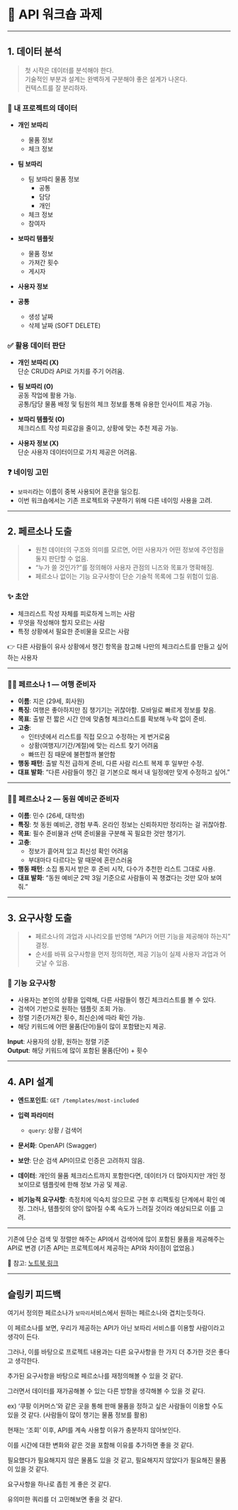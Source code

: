 # 📌 API 워크숍 과제

---

## 1. 데이터 분석

> 첫 시작은 데이터를 분석해야 한다.  
> 기술적인 부분과 설계는 완벽하게 구분해야 좋은 설계가 나온다.  
> 컨텍스트를 잘 분리하자.

### 📂 내 프로젝트의 데이터

- **개인 보따리**
  - 물품 정보
  - 체크 정보

- **팀 보따리**
  - 팀 보따리 물품 정보
    - 공통
    - 담당
    - 개인
  - 체크 정보
  - 참여자

- **보따리 템플릿**
  - 물품 정보
  - 가져간 횟수
  - 게시자

- **사용자 정보**

- **공통**
  - 생성 날짜
  - 삭제 날짜 (SOFT DELETE)

### ✅ 활용 데이터 판단

- **개인 보따리 (X)**  
  단순 CRUD라 API로 가치를 주기 어려움.

- **팀 보따리 (O)**  
  공동 작업에 활용 가능.  
  공통/담당 물품 배정 및 팀원의 체크 정보를 통해 유용한 인사이트 제공 가능.

- **보따리 템플릿 (O)**  
  체크리스트 작성 피로감을 줄이고, 상황에 맞는 추천 제공 가능.

- **사용자 정보 (X)**  
  단순 사용자 데이터이므로 가치 제공은 어려움.

### ❓ 네이밍 고민
- `보따리`라는 이름이 중복 사용되어 혼란을 일으킴.  
- 이번 워크숍에서는 기존 프로젝트와 구분하기 위해 다른 네이밍 사용을 고려.

---

## 2. 페르소나 도출

> - 원천 데이터의 구조와 의미를 모르면, 어떤 사용자가 어떤 정보에 주안점을 둘지 판단할 수 없음.  
> - “누가 쓸 것인가?”를 정의해야 사용자 관점의 니즈와 목표가 명확해짐.  
> - 페르소나 없이는 기능 요구사항이 단순 기술적 목록에 그칠 위험이 있음.

### ✨ 초안
- 체크리스트 작성 자체를 피로하게 느끼는 사람  
- 무엇을 작성해야 할지 모르는 사람  
- 특정 상황에서 필요한 준비물을 모르는 사람  

👉 다른 사람들이 유사 상황에서 챙긴 항목을 참고해 나만의 체크리스트를 만들고 싶어하는 사용자

---

### 🧑‍🎓 페르소나 1 — 여행 준비자

- **이름**: 지은 (29세, 회사원)  
- **특징**: 여행은 좋아하지만 짐 챙기기는 귀찮아함. 모바일로 빠르게 정보를 찾음.  
- **목표**: 출발 전 짧은 시간 안에 맞춤형 체크리스트를 확보해 누락 없이 준비.  
- **고충**:
  - 인터넷에서 리스트를 직접 모으고 수정하는 게 번거로움
  - 상황(여행지/기간/계절)에 맞는 리스트 찾기 어려움
  - 빠뜨린 짐 때문에 불편할까 불안함
- **행동 패턴**: 출발 직전 급하게 준비, 다른 사람 리스트 복제 후 일부만 수정.  
- **대표 발화**: “다른 사람들이 챙긴 걸 기본으로 해서 내 일정에만 맞게 수정하고 싶어.”

---

### 👨‍💻 페르소나 2 — 동원 예비군 준비자

- **이름**: 민수 (26세, 대학생)  
- **특징**: 첫 동원 예비군, 경험 부족. 온라인 정보는 신뢰하지만 정리하는 걸 귀찮아함.  
- **목표**: 필수 준비물과 선택 준비물을 구분해 꼭 필요한 것만 챙기기.  
- **고충**:
  - 정보가 흩어져 있고 최신성 확인 어려움
  - 부대마다 다르다는 말 때문에 혼란스러움
- **행동 패턴**: 소집 통지서 받은 후 준비 시작, 다수가 추천한 리스트 그대로 사용.  
- **대표 발화**: “동원 예비군 2박 3일 기준으로 사람들이 꼭 챙겼다는 것만 모아 보여줘.”

---

## 3. 요구사항 도출

> - 페르소나의 과업과 시나리오를 반영해 “API가 어떤 기능을 제공해야 하는지” 결정.  
> - 순서를 바꿔 요구사항을 먼저 정의하면, 제공 기능이 실제 사용자 과업과 어긋날 수 있음.

### 🎯 기능 요구사항
- 사용자는 본인의 상황을 입력해, 다른 사람들이 챙긴 체크리스트를 볼 수 있다.  
- 검색어 기반으로 원하는 템플릿 조회 가능.  
- 정렬 기준(가져간 횟수, 최신순)에 따라 확인 가능.
- 해당 키워드에 어떤 물품(단어)들이 많이 포함됐는지 제공.

**Input**: 사용자의 상황, 원하는 정렬 기준  
**Output**: 해당 키워드에 많이 포함된 물품(단어) + 횟수

---

## 4. API 설계

- **엔드포인트**: `GET /templates/most-included`
- **입력 파라미터**
  - `query`: 상황 / 검색어

- **문서화**: OpenAPI (Swagger)
- **보안**: 단순 검색 API이므로 인증은 고려하지 않음.
- **데이터**: 개인의 물품 체크리스트까지 포함한다면, 데이터가 더 많아지지만 개인 정보이므로 템플릿에 한해 정보 가공 및 제공.
- **비기능적 요구사항**: 측정치에 익숙치 않으므로 구현 후 리팩토링 단계에서 확인 예정. 그러나, 템플릿의 양이 많아질 수록 속도가 느려질 것이라 예상되므로 이를 고려.

---

기존에 단순 검색 및 정렬만 해주는 API에서
검색어에 많이 포함된 물품을 제공해주는 API로 변경
(기존 API는 프로젝트에서 제공하는 API와 차이점이 없었음.)

📎 참고: [노트북 링크](https://notebooklm.google.com/notebook/c8e6c71c-6dc7-4f1e-9190-d410e3cce48d)

---

## 슬링키 피드백

여기서 정의한 페르소나가 `보따리`서비스에서 원하는 페르소나와 겹치는듯하다.

이 페르소나를 보면, 우리가 제공하는 API가 아닌 보따리 서비스를 이용할 사람이라고 생각이 든다.

그러나, 이를 바탕으로 프로젝트 내용과는 다른 요구사항을 한 가지 더 추가한 것은 좋다고 생각한다.

추가된 요구사항을 바탕으로 페르소나를 재정의해볼 수 있을 것 같다.

그러면서 데이터를 재가공해볼 수 있는 다른 방향을 생각해볼 수 있을 것 같다.

ex) ‘쿠팡 이커머스’와 같은 곳을 통해 판매 물품을 정하고 싶은 사람들이 이용할 수도 있을 것 같다. (사람들이 많이 챙기는 물품 정보를 활용)

현재는 ‘조회’ 이후, API를 계속 사용할 이유가 충분하지 않아보인다.

이를 시간에 대한 변화와 같은 것을 포함해 이유를 추가하면 좋을 것 같다.

필요했다가 필요해지지 않은 물품도 있을 것 같고, 필요해지지 않았다가 필요해진 물품이 있을 것 같다.

요구사항을 하나로 좁힌 게 좋은 것 같다.

유의미한 쿼리를 더 고민해보면 좋을 것 같다.
